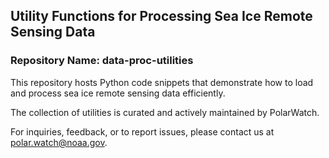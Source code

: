 ## Utility Functions for Processing Sea Ice Remote Sensing Data

### Repository Name: data-proc-utilities

This repository hosts Python code snippets that demonstrate 
how to load and process sea ice remote sensing data efficiently. 

The collection of utilities is curated and actively maintained by 
PolarWatch.

For inquiries, feedback, or to report issues, 
please contact us at [polar.watch@noaa.gov](mailto:polar.watch@noaa.gov).

 
